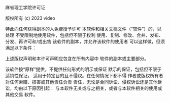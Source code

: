 麻省理工学院许可证

版权所有 (c) 2023 video

特此向任何获得副本的人免费授予许可
本软件和相关文档文件（“软件”）的，以处理
不受限制地使用软件，包括但不限于权利
使用、复制、修改、合并、发布、分发、再许可和/或出售
该软件的副本，并允许该软件的使用者
可以这样做，但须满足以下条件：

上述版权声明和本许可声明应包含在所有内容中
软件的副本或主要部分。

该软件按“原样”提供，不提供任何形式的明示或保证
默示的保证，包括但不限于适销性保证，
适用于特定目的且不侵权。在任何情况下都不得
作者或版权所有者对任何索赔、损害或其他责任负责
责任，无论是合同诉讼、侵权诉讼还是其他诉讼，均由以下原因引起：
与本软件无关或与之相关，或者与本软件相关的使用或其他交易
软件。
